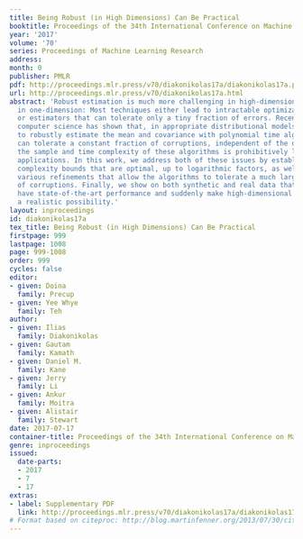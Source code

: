 ```yaml
---
title: Being Robust (in High Dimensions) Can Be Practical
booktitle: Proceedings of the 34th International Conference on Machine Learning
year: '2017'
volume: '70'
series: Proceedings of Machine Learning Research
address: 
month: 0
publisher: PMLR
pdf: http://proceedings.mlr.press/v70/diakonikolas17a/diakonikolas17a.pdf
url: http://proceedings.mlr.press/v70/diakonikolas17a.html
abstract: 'Robust estimation is much more challenging in high-dimensions than it is
  in one-dimension: Most techniques either lead to intractable optimization problems
  or estimators that can tolerate only a tiny fraction of errors. Recent work in theoretical
  computer science has shown that, in appropriate distributional models, it is possible
  to robustly estimate the mean and covariance with polynomial time algorithms that
  can tolerate a constant fraction of corruptions, independent of the dimension. However,
  the sample and time complexity of these algorithms is prohibitively large for high-dimensional
  applications. In this work, we address both of these issues by establishing sample
  complexity bounds that are optimal, up to logarithmic factors, as well as giving
  various refinements that allow the algorithms to tolerate a much larger fraction
  of corruptions. Finally, we show on both synthetic and real data that our algorithms
  have state-of-the-art performance and suddenly make high-dimensional robust estimation
  a realistic possibility.'
layout: inproceedings
id: diakonikolas17a
tex_title: Being Robust (in High Dimensions) Can Be Practical
firstpage: 999
lastpage: 1008
page: 999-1008
order: 999
cycles: false
editor:
- given: Doina
  family: Precup
- given: Yee Whye
  family: Teh
author:
- given: Ilias
  family: Diakonikolas
- given: Gautam
  family: Kamath
- given: Daniel M.
  family: Kane
- given: Jerry
  family: Li
- given: Ankur
  family: Moitra
- given: Alistair
  family: Stewart
date: 2017-07-17
container-title: Proceedings of the 34th International Conference on Machine Learning
genre: inproceedings
issued:
  date-parts:
  - 2017
  - 7
  - 17
extras:
- label: Supplementary PDF
  link: http://proceedings.mlr.press/v70/diakonikolas17a/diakonikolas17a-supp.pdf
# Format based on citeproc: http://blog.martinfenner.org/2013/07/30/citeproc-yaml-for-bibliographies/
---
```

